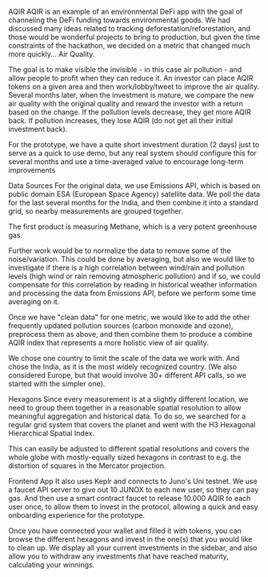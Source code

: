 AQIR
AQIR is an example of an environmental DeFi app with the goal of channeling the DeFi funding towards environmental goods. We had discussed many ideas related to tracking deforestation/reforestation, and those would be wonderful projects to bring to production, but given the time constraints of the hackathon, we decided on a metric that changed much more quickly... Air Quality.

The goal is to make visible the invisible - in this case air pollution - and allow people to profit when they can reduce it. An investor can place AQIR tokens on a given area and then work/lobby/tweet to improve the air quality. Several months later, when the investment is mature, we compare the new air quality with the original quality and reward the investor with a return based on the change. If the pollution levels decrease, they get more AQIR back. If pollution increases, they lose AQIR (do not get all their initial investment back).

For the prototype, we have a quite short investment duration (2 days) just to serve as a quick to use demo, but any real system should configure this for several months and use a time-averaged value to encourage long-term improvements

Data Sources
For the original data, we use Emissions API, which is based on public domain ESA (European Space Agency) satellite data. We poll the data for the last several months for the India, and then combine it into a standard grid, so nearby measurements are grouped together.

The first product is measuring Methane, which is a very potent greenhouse gas.

Further work would be to normalize the data to remove some of the noise/variation. This could be done by averaging, but also we would like to investigate if there is a high correlation between wind/rain and pollution levels (high wind or rain removing atmospheric pollution) and if so, we could compensate for this correlation by reading in historical weather information and processing the data from Emissions API, before we perform some time averaging on it.

Once we have "clean data" for one metric, we would like to add the other frequently updated pollution sources (carbon monoxide and ozone), preprocess them as above, and then combine them to produce a combine AQIR index that represents a more holistic view of air quality.

We chose one country to limit the scale of the data we work with. And chose the India, as it is the most widely recognized country. (We also considered Europe, but that would involve 30+ different API calls, so we started with the simpler one).

Hexagons
Since every measurement is at a slightly different location, we need to group them together in a reasonable spatial resolution to allow meaningful aggregation and historical data. To do so, we searched for a regular grid system that covers the planet and went with the H3 Hexagonal Hierarchical Spatial Index.

This can easily be adjusted to different spatial resolutions and covers the whole globe with mostly-equally sized hexagons in contrast to e.g. the distortion of squares in the Mercator projection.

Frontend App
It also uses Keplr and connects to Juno's Uni testnet. We use a faucet API server to give out 10 JUNOX to each new user, so they can pay gas. And then use a smart contract faucet to release 10.000 AQIR to each user once, to allow them to invest in the protocol, allowing a quick and easy onboarding experience for the prototype.

Once you have connected your wallet and filled it with tokens, you can browse the different hexagons and invest in the one(s) that you would like to clean up. We display all your current investments in the sidebar, and also allow you to withdraw any investments that have reached maturity, calculating your winnings.
